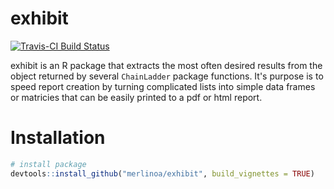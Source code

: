 exhibit
=======

[![Travis-CI Build Status](https://travis-ci.org/merlinoa/exhibit.svg?branch=master)](https://travis-ci.org/merlinoa/exhibit)

exhibit is an R package that extracts the most often desired results from the object returned by several `ChainLadder` package functions.  It's purpose is to speed report creation by turning complicated lists into simple data frames or matricies that can be easily printed to a pdf or html report.

Installation
========

```R
# install package
devtools::install_github("merlinoa/exhibit", build_vignettes = TRUE)
```

